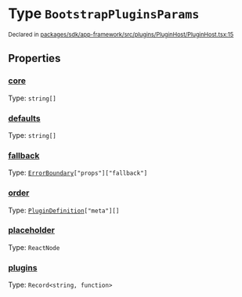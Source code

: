 # Type `BootstrapPluginsParams`
<sub>Declared in [packages/sdk/app-framework/src/plugins/PluginHost/PluginHost.tsx:15](https://github.com/dxos/dxos/blob/5efa14d7c/packages/sdk/app-framework/src/plugins/PluginHost/PluginHost.tsx#L15)</sub>




## Properties
### [core](https://github.com/dxos/dxos/blob/5efa14d7c/packages/sdk/app-framework/src/plugins/PluginHost/PluginHost.tsx#L18)
Type: <code>string[]</code>




### [defaults](https://github.com/dxos/dxos/blob/5efa14d7c/packages/sdk/app-framework/src/plugins/PluginHost/PluginHost.tsx#L19)
Type: <code>string[]</code>




### [fallback](https://github.com/dxos/dxos/blob/5efa14d7c/packages/sdk/app-framework/src/plugins/PluginHost/PluginHost.tsx#L20)
Type: <code>[ErrorBoundary](/api/@dxos/app-framework/classes/ErrorBoundary)["props"]["fallback"]</code>




### [order](https://github.com/dxos/dxos/blob/5efa14d7c/packages/sdk/app-framework/src/plugins/PluginHost/PluginHost.tsx#L16)
Type: <code>[PluginDefinition](/api/@dxos/app-framework/types/PluginDefinition)["meta"][]</code>




### [placeholder](https://github.com/dxos/dxos/blob/5efa14d7c/packages/sdk/app-framework/src/plugins/PluginHost/PluginHost.tsx#L21)
Type: <code>ReactNode</code>




### [plugins](https://github.com/dxos/dxos/blob/5efa14d7c/packages/sdk/app-framework/src/plugins/PluginHost/PluginHost.tsx#L17)
Type: <code>Record&lt;string, function&gt;</code>





